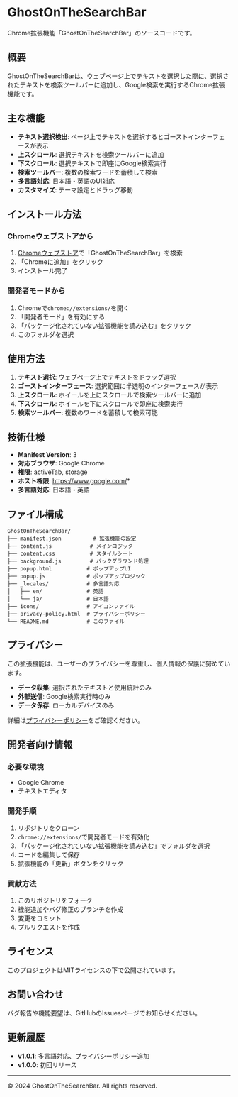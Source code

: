 # GhostOnTheSearchBar

Chrome拡張機能「GhostOnTheSearchBar」のソースコードです。

## 概要

GhostOnTheSearchBarは、ウェブページ上でテキストを選択した際に、選択されたテキストを検索ツールバーに追加し、Google検索を実行するChrome拡張機能です。

## 主な機能

- **テキスト選択検出**: ページ上でテキストを選択するとゴーストインターフェースが表示
- **上スクロール**: 選択テキストを検索ツールバーに追加
- **下スクロール**: 選択テキストで即座にGoogle検索実行
- **検索ツールバー**: 複数の検索ワードを蓄積して検索
- **多言語対応**: 日本語・英語のUI対応
- **カスタマイズ**: テーマ設定とドラッグ移動

## インストール方法

### Chromeウェブストアから
1. [Chromeウェブストア](https://chrome.google.com/webstore/)で「GhostOnTheSearchBar」を検索
2. 「Chromeに追加」をクリック
3. インストール完了

### 開発者モードから
1. Chromeで`chrome://extensions/`を開く
2. 「開発者モード」を有効にする
3. 「パッケージ化されていない拡張機能を読み込む」をクリック
4. このフォルダを選択

## 使用方法

1. **テキスト選択**: ウェブページ上でテキストをドラッグ選択
2. **ゴーストインターフェース**: 選択範囲に半透明のインターフェースが表示
3. **上スクロール**: ホイールを上にスクロールで検索ツールバーに追加
4. **下スクロール**: ホイールを下にスクロールで即座に検索実行
5. **検索ツールバー**: 複数のワードを蓄積して検索可能

## 技術仕様

- **Manifest Version**: 3
- **対応ブラウザ**: Google Chrome
- **権限**: activeTab, storage
- **ホスト権限**: https://www.google.com/*
- **多言語対応**: 日本語・英語

## ファイル構成

```
GhostOnTheSearchBar/
├── manifest.json          # 拡張機能の設定
├── content.js            # メインロジック
├── content.css           # スタイルシート
├── background.js         # バックグラウンド処理
├── popup.html           # ポップアップUI
├── popup.js             # ポップアップロジック
├── _locales/            # 多言語対応
│   ├── en/              # 英語
│   └── ja/              # 日本語
├── icons/               # アイコンファイル
├── privacy-policy.html  # プライバシーポリシー
└── README.md            # このファイル
```

## プライバシー

この拡張機能は、ユーザーのプライバシーを尊重し、個人情報の保護に努めています。

- **データ収集**: 選択されたテキストと使用統計のみ
- **外部送信**: Google検索実行時のみ
- **データ保存**: ローカルデバイスのみ

詳細は[プライバシーポリシー](privacy-policy.html)をご確認ください。

## 開発者向け情報

### 必要な環境
- Google Chrome
- テキストエディタ

### 開発手順
1. リポジトリをクローン
2. `chrome://extensions/`で開発者モードを有効化
3. 「パッケージ化されていない拡張機能を読み込む」でフォルダを選択
4. コードを編集して保存
5. 拡張機能の「更新」ボタンをクリック

### 貢献方法
1. このリポジトリをフォーク
2. 機能追加やバグ修正のブランチを作成
3. 変更をコミット
4. プルリクエストを作成

## ライセンス

このプロジェクトはMITライセンスの下で公開されています。

## お問い合わせ

バグ報告や機能要望は、GitHubのIssuesページでお知らせください。

## 更新履歴

- **v1.0.1**: 多言語対応、プライバシーポリシー追加
- **v1.0.0**: 初回リリース

---

© 2024 GhostOnTheSearchBar. All rights reserved.
